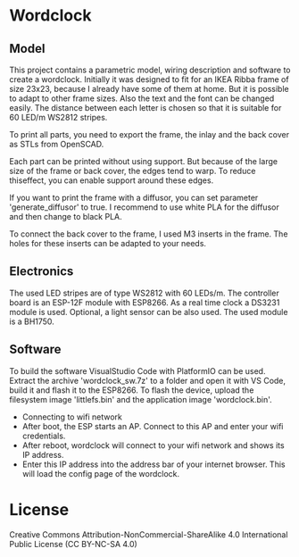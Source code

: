 # Wordclock


## Model
This project contains a parametric model, wiring description and software to create a wordclock.
Initially it was designed to fit for an IKEA Ribba frame of size 23x23, because I already have some of them at home. But it is possible to adapt to other frame sizes. Also the text and the font can be changed easily. The distance between each letter is chosen so that it is suitable for 60 LED/m WS2812 stripes.

To print all parts, you need to export the frame, the inlay and the back cover as STLs from OpenSCAD.

Each part can be printed without using support. But because of the large size of the frame or back cover, the edges tend to warp. To reduce thiseffect, you can enable support around these edges.

If you want to print the frame with a diffusor, you can set parameter 'generate_diffusor' to true. I recommend to use white PLA for the diffusor and then change to black PLA.

To connect the back cover to the frame, I used M3 inserts in the frame. The holes for these inserts can be adapted to your needs.

## Electronics
The used LED stripes are of type WS2812 with 60 LEDs/m.
The controller board is an ESP-12F module with ESP8266.
As a real time clock a DS3231 module is used.
Optional, a light sensor can be also used. The used module is a BH1750.

## Software
To build the software VisualStudio Code with PlatformIO can be used. Extract the archive 'wordclock_sw.7z' to a folder and open it with VS Code, build it and flash it to the ESP8266. To flash the device, upload the filesystem image 'littlefs.bin' and the application image 'wordclock.bin'.

- Connecting to wifi network
- After boot, the ESP starts an AP. Connect to this AP and enter your wifi credentials.
- After reboot, wordclock will connect to your wifi network and shows its IP address.
- Enter this IP address into the address bar of your internet browser. This will load the config page of the wordclock.


# License
Creative Commons Attribution-NonCommercial-ShareAlike 4.0 International Public License (CC BY-NC-SA 4.0) 
